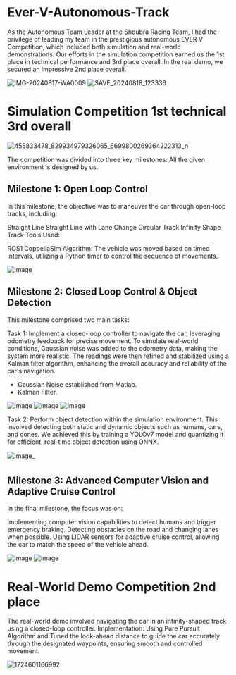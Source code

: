 # Ever-V-Autonomous-Track
As the Autonomous Team Leader at the Shoubra Racing Team, I had the privilege of leading my team in the prestigious autonomous EVER V Competition, which included both simulation and real-world demonstrations. 
Our efforts in the simulation competition earned us the 1st place in technical performance and 3rd place overall.
In the real demo, we secured an impressive 2nd place overall.

![IMG-20240817-WA0009](https://github.com/user-attachments/assets/bfacdccf-0dc7-47d6-ad95-32700072b769)
![SAVE_20240818_123336](https://github.com/user-attachments/assets/06f9d955-cc76-4778-aa8b-a14310f05868)


# Simulation Competition 1st technical 3rd overall

![455833478_829934979326065_6699800269364222313_n](https://github.com/user-attachments/assets/d6857687-a95c-477d-9087-be4c96f0863f)

The competition was divided into three key milestones:
All the given environment is designed by us.

## Milestone 1: Open Loop Control
In this milestone, the objective was to maneuver the car through open-loop tracks, including:

Straight Line
Straight Line with Lane Change
Circular Track
Infinity Shape Track
Tools Used:

ROS1
CoppeliaSim
Algorithm: The vehicle was moved based on timed intervals, utilizing a Python timer to control the sequence of movements.

![image](https://github.com/user-attachments/assets/c7023b96-41a7-43e5-80bd-4fd0c362f79b)


## Milestone 2: Closed Loop Control & Object Detection
This milestone comprised two main tasks:

Task 1: 
Implement a closed-loop controller to navigate the car, leveraging odometry feedback for precise movement. To simulate real-world conditions, Gaussian noise was added to the odometry data, making the system more realistic. The readings were then refined and stabilized using a Kalman filter algorithm, enhancing the overall accuracy and reliability of the car's navigation.
- Gaussian Noise established from Matlab.
- Kalman Filter.

![image](https://github.com/user-attachments/assets/61535a55-c94a-49ac-8755-ba86168e83ac)
![image](https://github.com/user-attachments/assets/59bc54f0-915a-4ccc-8f5e-70f204ea716a)
![image](https://github.com/user-attachments/assets/c2a1951f-c1e3-46ca-9080-d78c3c67dab4)

Task 2: 
Perform object detection within the simulation environment. This involved detecting both static and dynamic objects such as humans, cars, and cones. We achieved this by training a YOLOv7 model and quantizing it for efficient, real-time object detection using ONNX.

![image_](https://github.com/user-attachments/assets/941307ad-5054-482e-a782-3ca840631a1b)


## Milestone 3: Advanced Computer Vision and Adaptive Cruise Control
In the final milestone, the focus was on:

Implementing computer vision capabilities to detect humans and trigger emergency braking.
Detecting obstacles on the road and changing lanes when possible.
Using LIDAR sensors for adaptive cruise control, allowing the car to match the speed of the vehicle ahead.

![image](https://github.com/user-attachments/assets/6ba06264-cc61-4070-976c-a89d222fffbf)
![image](https://github.com/user-attachments/assets/238dd880-6c18-46ba-90eb-a92447b97ee9)

# Real-World Demo Competition 2nd place
The real-world demo involved navigating the car in an infinity-shaped track using a closed-loop controller.
Implementation:
Using Pure Pursuit Algorithm and Tuned the look-ahead distance to guide the car accurately through the designated waypoints, ensuring smooth and controlled movement.

![1724601166992](https://github.com/user-attachments/assets/03f4fdd3-591f-4ba8-9a0f-41a69ffab79f)
